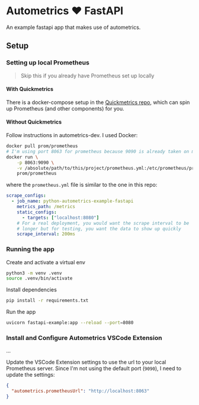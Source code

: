 # Autometrics :heart: FastAPI

An example fastapi app that makes use of autometrics.

## Setup

### Setting up local Prometheus

> Skip this if you already have Prometheus set up locally

#### With Quickmetrics

There is a docker-compose setup in the [Quickmetrics repo](https://github.com/brettimus/quickmetrics), which can spin up Prometheus (and other components) for you.

#### Without Quickmetrics

Follow instructions in autometrics-dev. I used Docker:

```sh
docker pull prom/prometheus
# I'm using port 8063 for prometheus because 9090 is already taken on my machine
docker run \
    -p 8063:9090 \
    -v /absolute/path/to/this/project/prometheus.yml:/etc/prometheus/prometheus.yml \
    prom/prometheus
```

where the `prometheus.yml` file is similar to the one in this repo:

```yaml
scrape_configs:
  - job_name: python-autometrics-example-fastapi
    metrics_path: /metrics
    static_configs:
      - targets: ["localhost:8080"]
    # For a real deployment, you would want the scrape interval to be
    # longer but for testing, you want the data to show up quickly
    scrape_interval: 200ms
```

<!-- ### Configure app to use prometheus

Configure `.env` to use the url to your local prometheus server:

```sh
# Again, I'm using 8063 because 9090 is already taken on my machine
PROMETHEUS_URL=http://localhost:8063
``` -->

### Running the app

Create and activate a virtual env

```sh
python3 -m venv .venv
source .venv/bin/activate
```

Install dependencies

```sh
pip install -r requirements.txt
```

Run the app

```sh
uvicorn fastapi-example:app --reload --port=8080
```

### Install and Configure Autometrics VSCode Extension

...

Update the VSCode Extension settings to use the url to your local Prometheus server. Since I'm not using the default port (`9090`), I need to update the settings:

```json
{
  "autometrics.prometheusUrl": "http://localhost:8063"
}
```
